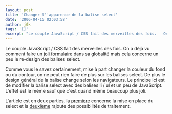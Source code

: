 ```yaml
---
layout: post
title: 'Changer l''apparence de la balise select'
date: '2006-04-15 02:03:58'
author: j0k
tags: '[]'
excerpt: "Le couple JavaScript / CSS fait des merveilles des fois.   On a déjà vu comment faire un [joli formulaire](http://www.j0k3r.net/news-personnaliser-vos-formulaires-844.html) dans sa globalité mais cela concerne un peu le re-design des balises select.  \n  \nComme vous le savez certainement, mise à part changer la couleur du fond ou du contour, on ne      …"
---
```


Le couple JavaScript / CSS fait des merveilles des fois.   On a déjà vu comment faire un [joli formulaire](http://www.j0k3r.net/news-personnaliser-vos-formulaires-844.html) dans sa globalité mais cela concerne un peu le re-design des balises select.

Comme vous le savez certainement, mise à part changer la couleur du fond ou du contour, on ne peut rien faire de plus sur les balises select. De plus le design général de la balise change selon les navigateurs.   Le principe ici est de modifier la balise select avec des balises li / ul et un peu de JavaScript. L'effet est le même sauf que c'est quand même beaucoup plus joli.

L'article est en deux parties, la [première](http://www.easy-designs.net/articles/replaceSelect/) concerne la mise en place du select et la [deuxième](http://www.easy-designs.net/articles/replaceSelect2/) rajoute des possibilités de traitement.
